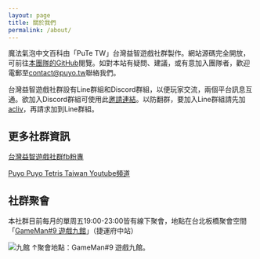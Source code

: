 ```yaml
---
layout: page
title: 關於我們
permalink: /about/
---
```


魔法氣泡中文百科由「PuTe TW」台灣益智遊戲社群製作。網站源碼完全開放，可前往[本團隊的GitHub](https://github.com/puyotw)閱覽。如對本站有疑問、建議，或有意加入團隊者，歡迎電郵至<contact@puyo.tw>聯絡我們。

台灣益智遊戲社群設有Line群組和Discord群組，以便玩家交流，兩個平台訊息互通。欲加入Discord群組可使用此[邀請連結](https://discord.gg/KhPdVQ4)。以防翻群，要加入Line群組請先加[acliv](https://line.me/ti/p/SVbwckF-wq)，再請求加到Line群組。

## 更多社群資訊

[台灣益智遊戲社群fb粉專](https://www.facebook.com/putetaiwan/)

[Puyo Puyo Tetris Taiwan Youtube頻道](https://www.youtube.com/channel/UCc27V6_Bt4oj88O0dMimXaw)

## 社群聚會

本社群目前每月的單周五19:00-23:00皆有線下聚會，地點在台北板橋聚會空間「[GameMan#9 遊戲九館](https://www.facebook.com/gameman.no.9/)」（捷運府中站）


![九館](https://i.imgur.com/Xi0Hhyv.png)
↑聚會地點：GameMan#9 遊戲九館。
